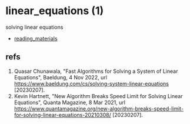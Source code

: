 # linear_equations (1)
solving linear equations

+ [reading_materials](reading_materials.ipynb)



## refs
1. Quasar Chunawala, "Fast Algorithms for Solving a System of Linear Equations", Baeldung, 4 Nov 2022, url https://www.baeldung.com/cs/solving-system-linear-equations [20230207].
2. Kevin Hartnett, "New Algorithm Breaks Speed Limit for Solving Linear Equations", Quanta Magazine, 8 Mar 2021, url https://www.quantamagazine.org/new-algorithm-breaks-speed-limit-for-solving-linear-equations-20210308/ [20230207].